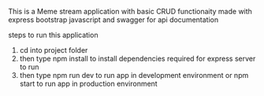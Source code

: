 This is a Meme stream application with basic CRUD functionaity made with express bootstrap javascript and swagger for api documentation

steps to run this application 
1. cd into project folder
2. then type npm install to install dependencies required for express server to run
3. then type npm run dev to run app in development environment or npm start to run app in production environment